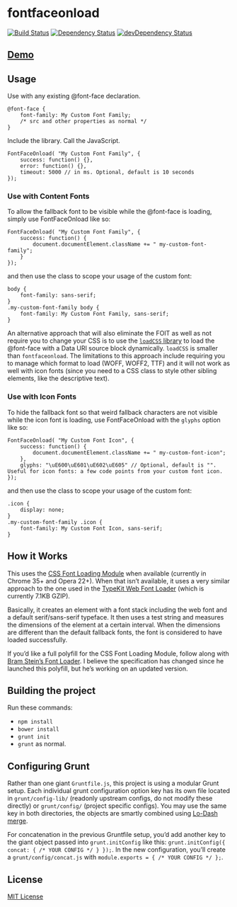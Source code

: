 # fontfaceonload

[![Build Status](https://img.shields.io/travis/zachleat/fontfaceonload/master.svg)](https://travis-ci.org/zachleat/fontfaceonload)
[![Dependency Status](https://david-dm.org/zachleat/fontfaceonload.svg?theme=shields.io)](https://david-dm.org/zachleat/fontfaceonload)
[![devDependency Status](https://david-dm.org/zachleat/fontfaceonload/dev-status.svg?theme=shields.io)](https://david-dm.org/zachleat/fontfaceonload#info=devDependencies)

## [Demo](http://zachleat.github.io/fontfaceonload/demo/demo.html)

## Usage

Use with any existing @font-face declaration.

```
@font-face {
	font-family: My Custom Font Family;
	/* src and other properties as normal */
}
```

Include the library. Call the JavaScript.

```
FontFaceOnload( "My Custom Font Family", {
	success: function() {},
	error: function() {},
	timeout: 5000 // in ms. Optional, default is 10 seconds
});
```

### Use with Content Fonts

To allow the fallback font to be visible while the @font-face is loading, simply use FontFaceOnload like so:

```
FontFaceOnload( "My Custom Font Family", {
	success: function() {
		document.documentElement.className += " my-custom-font-family";
	}
});
```

and then use the class to scope your usage of the custom font:

```
body {
	font-family: sans-serif;
}
.my-custom-font-family body {
	font-family: My Custom Font Family, sans-serif;
}
```

An alternative approach that will also eliminate the FOIT as well as not require you to change your CSS is to use the [`loadCSS` library](https://github.com/filamentgroup/loadCSS#usage-example-with-content-fonts) to load the @font-face with a Data URI source block dynamically. `loadCSS` is smaller than `fontfaceonload`. The limitations to this approach include requiring you to manage which format to load (WOFF, WOFF2, TTF) and it will not work as well with icon fonts (since you need to a CSS class to style other sibling elements, like the descriptive text).

### Use with Icon Fonts

To hide the fallback font so that weird fallback characters are not visible while the icon font is loading, use FontFaceOnload with the `glyphs` option like so:

```
FontFaceOnload( "My Custom Font Icon", {
	success: function() {
		document.documentElement.className += " my-custom-font-icon";
	},
	glyphs: "\uE600\uE601\uE602\uE605" // Optional, default is "". Useful for icon fonts: a few code points from your custom font icon.
});
```

and then use the class to scope your usage of the custom font:

```
.icon {
	display: none;
}
.my-custom-font-family .icon {
	font-family: My Custom Font Icon, sans-serif;
}
```

## How it Works

This uses the [CSS Font Loading Module](http://dev.w3.org/csswg/css-font-loading/) when available (currently in Chrome 35+ and Opera 22+). When that isn’t available, it uses a very similar approach to the one used in the [TypeKit Web Font Loader](https://github.com/typekit/webfontloader) (which is currently 7.1KB GZIP).

Basically, it creates an element with a font stack including the web font and a default serif/sans-serif typeface.  It then uses a test string and measures the dimensions of the element at a certain interval. When the dimensions are different than the default fallback fonts, the font is considered to have loaded successfully.

If you’d like a full polyfill for the CSS Font Loading Module, follow along with [Bram Stein’s Font Loader](https://github.com/bramstein/fontloader). I believe the specification has changed since he launched this polyfill, but he’s working on an updated version.

## Building the project

Run these commands:

 * `npm install`
 * `bower install`
 * `grunt init`
 * `grunt` as normal.

## Configuring Grunt

Rather than one giant `Gruntfile.js`, this project is using a modular Grunt setup. Each individual grunt configuration option key has its own file located in `grunt/config-lib/` (readonly upstream configs, do not modify these directly) or `grunt/config/` (project specific configs). You may use the same key in both directories, the objects are smartly combined using [Lo-Dash merge](http://lodash.com/docs#merge).

For concatenation in the previous Gruntfile setup, you’d add another key to the giant object passed into `grunt.initConfig` like this: `grunt.initConfig({ concat: { /* YOUR CONFIG */ } });`. In the new configuration, you’ll create a `grunt/config/concat.js` with `module.exports = { /* YOUR CONFIG */ };`.

## License

[MIT License](http://en.wikipedia.org/wiki/MIT_License)

